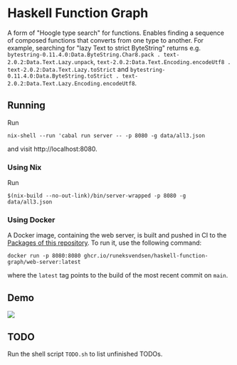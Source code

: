 # Haskell Function Graph

A form of "Hoogle type search" for functions. Enables finding a sequence of composed functions that converts from one type to another. For example, searching for "lazy Text to strict ByteString" returns e.g. `bytestring-0.11.4.0:Data.ByteString.Char8.pack . text-2.0.2:Data.Text.Lazy.unpack`, `text-2.0.2:Data.Text.Encoding.encodeUtf8 . text-2.0.2:Data.Text.Lazy.toStrict` and `bytestring-0.11.4.0:Data.ByteString.toStrict . text-2.0.2:Data.Text.Lazy.Encoding.encodeUtf8`.

## Running

Run

```
nix-shell --run 'cabal run server -- -p 8080 -g data/all3.json
```

and visit http://localhost:8080.

### Using Nix

Run

```
$(nix-build --no-out-link)/bin/server-wrapped -p 8080 -g data/all3.json
```

### Using Docker

A Docker image, containing the web server, is built and pushed in CI to the [Packages of this repository](https://github.com/runeksvendsen?tab=packages&repo_name=haskell-function-graph). To run it, use the following command:

```
docker run -p 8080:8080 ghcr.io/runeksvendsen/haskell-function-graph/web-server:latest
```

where the `latest` tag points to the build of the most recent commit on `main`.

## Demo

![](docs/img/demo.gif)

## TODO

Run the shell script `TODO.sh` to list unfinished TODOs.
